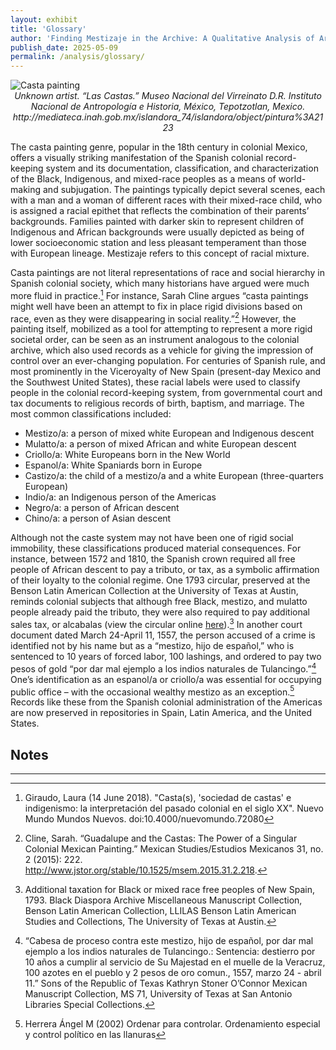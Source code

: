 ```yaml
---
layout: exhibit
title: 'Glossary'
author: 'Finding Mestizaje in the Archive: A Qualitative Analysis of Archival Description of Mixed-Race Subjects'
publish_date: 2025-05-09
permalink: /analysis/glossary/
---
```


<img src="https://katelynautumn28.github.io/findingmestizaje/img/casta-painting.png" class="center" alt="Casta painting">
<div style="text-align:center">
<em>Unknown artist. “Las Castas.” Museo Nacional del Virreinato D.R. Instituto Nacional de Antropología e Historia, México, Tepotzotlan, Mexico. http://mediateca.inah.gob.mx/islandora_74/islandora/object/pintura%3A2123</em>
</div>

The casta painting genre, popular in the 18th century in colonial Mexico, offers a visually striking manifestation of the Spanish colonial record-keeping system and its documentation, classification, and characterization of the Black, Indigenous, and mixed-race peoples as a means of world-making and subjugation. The paintings typically depict several scenes, each with a man and a woman of different races with their mixed-race child, who is assigned a racial epithet that reflects the combination of their parents’ backgrounds. Families painted with darker skin to represent children of Indigenous and African backgrounds were usually depicted as being of lower socioeconomic station and less pleasant temperament than those with European lineage. Mestizaje refers to this concept of racial mixture.   

Casta paintings are not literal representations of race and social hierarchy in Spanish colonial society, which many historians have argued were much more fluid in practice.[^1] For instance, Sarah Cline argues “casta paintings might well have been an attempt to fix in place rigid divisions based on race, even as they were disappearing in social reality.”[^2] However, the painting itself, mobilized as a tool for attempting to represent a more rigid societal order, can be seen as an instrument analogous to the colonial archive, which also used records as a vehicle for giving the impression of control over an ever-changing population. For centuries of Spanish rule, and most prominently in the Viceroyalty of New Spain (present-day Mexico and the Southwest United States), these racial labels were used to classify people in the colonial record-keeping system, from governmental court and tax documents to religious records of birth, baptism, and marriage. The most common classifications included: 

* Mestizo/a: a person of mixed white European and Indigenous descent  
* Mulatto/a: a person of mixed African and white European descent  
* Criollo/a: White Europeans born in the New World  
* Espanol/a: White Spaniards born in Europe  
* Castizo/a: the child of a mestizo/a and a white European (three-quarters European)  
* Indio/a: an Indigenous person of the Americas  
* Negro/a: a person of African descent  
* Chino/a: a person of Asian descent 


Although not the caste system may not have been one of rigid social immobility, these classifications produced material consequences. For instance, between 1572 and 1810, the Spanish crown required all free people of African descent to pay a tributo, or tax, as a symbolic affirmation of their loyalty to the colonial regime. One 1793 circular, preserved at the Benson Latin American Collection at the University of Texas at Austin, reminds colonial subjects that although free Black, mestizo, and mulatto people already paid the tributo, they were also required to pay additional sales tax, or alcabalas (view the circular online [here](https://katelynautumn28.github.io/findingmestizaje/findingmestizaje/fm008/)).[^3]  In another court document dated March 24-April 11, 1557,  the person accused of a crime is identified not by his name but as a “mestizo, hijo de español,” who is sentenced to 10 years of forced labor, 100 lashings, and ordered to pay two pesos of gold “por dar mal ejemplo a los indios naturales de Tulancingo.”[^4] One’s identification as an espanol/a or criollo/a was essential for occupying public office – with the occasional wealthy mestizo as an exception.[^5] Records like these from the Spanish colonial administration of the Americas are now preserved in repositories in Spain, Latin America, and the United States.

## Notes

[^1]:  Giraudo, Laura (14 June 2018). "Casta(s), 'sociedad de castas' e indigenismo: la interpretación del pasado colonial en el siglo XX". Nuevo Mundo Mundos Nuevos. doi:10.4000/nuevomundo.72080

[^2]:  Cline, Sarah. “Guadalupe and the Castas: The Power of a Singular Colonial Mexican Painting.” Mexican Studies/Estudios Mexicanos 31, no. 2 (2015): 222\. http://www.jstor.org/stable/10.1525/msem.2015.31.2.218.

[^3]:  Additional taxation for Black or mixed race free peoples of New Spain, 1793\. Black Diaspora Archive Miscellaneous Manuscript Collection, Benson Latin American Collection, LLILAS Benson Latin American Studies and Collections, The University of Texas at Austin.

[^4]:  “Cabesa de proceso contra este mestizo, hijo de español, por dar mal ejemplo a los indios naturales de Tulancingo.: Sentencia: destierro por 10 años a cumplir al servicio de Su Majestad en el muelle de la Veracruz, 100 azotes en el pueblo y 2 pesos de oro comun., 1557, marzo 24 \- abril 11.” Sons of the Republic of Texas Kathryn Stoner O’Connor Mexican Manuscript Collection, MS 71, University of Texas at San Antonio Libraries Special Collections.

[^5]:  Herrera Ángel M (2002) Ordenar para controlar. Ordenamiento especial y control político en las llanuras

---

